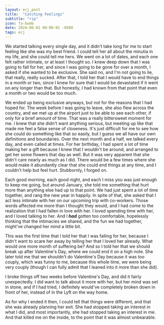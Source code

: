 ```yaml
---
layout: ecj_post
title:  "Catching Feelings"
subtitle: "rip"
icon: fa-bomb
date: 2024-06-02 00:00:01 -0500
tags: ecj
---
```


We started talking every single day, and it didn't take long for me to start feeling like she was my best friend. I could tell her all about the minutia in my life, and she could tell me hers. We went on a lot of dates, and each one felt rather intimate, or at least I thought so. I knew deep down that I was going to fall for her, and since I was going to be gone for over a month, I asked if she wanted to be exclusive. She said no, and I'm not going to lie, that really, really sucked. After that, I told her that I would have to end things in a month or two, since I knew for sure that I would be devastated if it went on any longer than that. But honestly, I had known from that point that even a month or two would be too much.

We ended up being exclusive anyways, but not for the reasons that I had hoped for. The week before I was going to leave, she also flew across the country, and we met up at the airport just to be able to see each other, if only for a brief amount of time. That was a really bittersweet moment for me. I knew that she didn't want anything serious, but meeting up like that made me feel a false sense of closeness. It's just difficult for me to see how she could do something like that so easily, but I guess we all have our own definitions and boundaries. Over the next month and a half, we talked every day, and even called at times. For her birthday, I had spent a lot of time making her a gift because I knew that I wouldn't be around, and arranged to get her some flowers that day as well. But it was very apparent that she didn't care nearly as much as I did. There would be a few times where she would make it abundantly clear that she could end things at any time, and I couldn't help but feel hurt. Stubbornly, I forged on.

Each good morning, each good night, and each I miss you was just enough to keep me going, but around January, she told me something that hurt more than anything else had up to that point. We had just spent a lot of time together, and rang the new year in happily. In spite of that, she asked that I act less intimate with her on our upcoming trip with co-workers. Those words affected me more than I thought they would, and I had come to the realization that I had fallen in love with her. I loved spending time with her, and I loved talking to her. And I ***had*** gotten too comfortable, hopelessly thinking that the intimacies we shared, and the fun we had together, might've changed her mind a little bit.

This was the first time that I told her that I was falling for her, because I didn't want to scare her away by telling her that I loved her already. What would one more month of suffering be? And so I told her that we should break up after Valentine's Day, where we could end it on a high note. She later told me that we shouldn't do Valentine's Day because it was too couply, which was funny to me, because this whole time, we were being very couply (though I can fully admit that I leaned into it more than she did).

I broke things off two weeks before Valentine's Day, and did it fairly unexpectedly. I did want to talk about it more with her, but her mind was set in stone, and if I had tried, I definitely would've completely broken down in front of her, instead of in the Lyft on the way home.

As for why I ended it then, I could tell that things were different, and that she was already planning her exit. She had stopped taking an interest in what I did, and most importantly, she had stopped taking an interest in me. And that killed me on the inside, to the point that it was almost unbearable.
